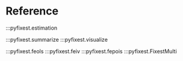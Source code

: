 # Reference

:::pyfixest.estimation

:::pyfixest.summarize
:::pyfixest.visualize

:::pyfixest.feols
:::pyfixest.feiv
:::pyfixest.fepois
:::pyfixest.FixestMulti
